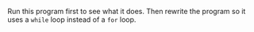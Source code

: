 Run this program first to see what it does. Then rewrite the program so it uses a ```while``` loop instead of a ```for``` loop.